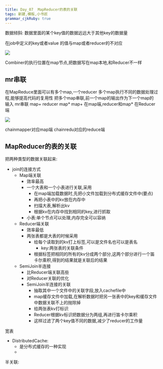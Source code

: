 ```yaml
---
title: Day_07  MapReducer的表的关联
tags: 新建,模板,小书匠
grammar_cjkRuby: true
---
```



数据倾斜:
数据里面的某个key值的数据远远大于其他key的数据量

在job中定义的key或者value 的值与map或者reducer的不对应

![][1]

Combiner的执行位置在map节点,把数据写在map本地,和Reducer不一样

## mr串联
在MapReduce里面可以有多个map,一个reducer
多个map执行不同的数据处理过程,能够提高代码的复用性
把多个map串联,前一个map的输出作为下一个map的输入
mr串联 map+ reducer map\* 
map+ 在map端,reducer和map\* 在Reducer端

![][2]

chainmapper对应map端
chainredu对应的reduce端

## MapReducer的表的关联
把两种类型的数据关联起来:
- join的连接方式
	- Map端关联
		- 效率最高
		- 一个大表和一个小表进行关联,采用
			- 在map端加载数据时,先把小文件加载到分布式缓存文件中(要点)
			- 再把小表中的kv放在内存中
			- 扫描大表,解析出kv
			- 根据kv在内存中找到相同的key,进行抓取
		- 小表:单个节点可以处理,内存完全可以容纳
	- Reducer端关联
		- 效率最低
		- 两张表都是大表的时候采用
			- 给每个读取到的kv打上标签,可以是文件名也可以是表名
				- key:两张表的关联条件
			- 根据标签把相同的所有的kv分成两个部分,这两个部分进行一个笛卡尔乘积,得到的结果就是关联后的结果
	- SemiJoin半连接
		- 比Reducer端关联高些
		- 对Reducer关联的优化
		- SemiJoin半连接的关联
			- 抽取其中一个文件中的关联字段,放入cachefile中
			- map缓存文件中加载,在解析数据时把另一张表中的key和缓存文件中数据关联不上的抛除掉
			- 给两张表kv打标识
			- Reducer根据kv标识把数据分为两组,再进行笛卡尔乘积
			- 这样过滤了两个key值不同的数据,减少了reducer的工作量

宽表

- DistributedCache:
	- 是分布式缓存的一种实现
	- 

半关联:



  [1]: https://www.github.com/wxdsunny/images/raw/master/1508209479993.jpg
  [2]: https://www.github.com/wxdsunny/images/raw/master/1508210695843.jpg